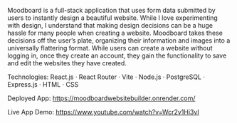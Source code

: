 Moodboard is a full-stack application that uses form data submitted by users to instantly design a beautiful website. While I love experimenting with design, I understand that making design decisions can be a huge hassle for many people when creating a website. Moodboard takes these decisions off the user’s plate, organizing their information and images into a universally flattering format. While users can create a website without logging in, once they create an account, they gain the functionality to save and edit the websites they have created.

Technologies: React.js · React Router · Vite · Node.js · PostgreSQL · Express.js · HTML · CSS

Deployed App: https://moodboardwebsitebuilder.onrender.com/

Live App Demo: https://www.youtube.com/watch?v=Wcr2v1Hi3vI
